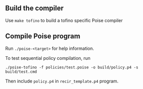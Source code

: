## Build the compiler

Use `make tofino` to build a tofino specific Poise compiler

## Compile Poise program

Run `./poise-<target>` for help information.

To test sequential policy compilation, run
```
./poise-tofino -f policies/test.poise -o build/policy.p4 -s build/test.cmd
```

Then include `policy.p4` in `recir_template.p4` program.
